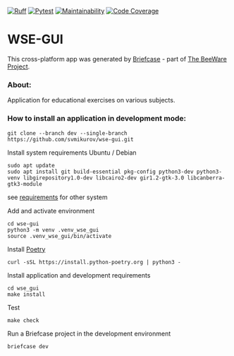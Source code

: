 [![Ruff](https://github.com/svmikurov/wse-gui/actions/workflows/linter.yml/badge.svg)](https://github.com/svmikurov/wse-gui/actions/workflows/linter.yml)
[![Pytest](https://github.com/svmikurov/wse-gui/actions/workflows/pytest.yml/badge.svg)](https://github.com/svmikurov/wse-gui/actions/workflows/pytest.yml)
[![Maintainability](https://qlty.sh/badges/51e31dbd-a3db-431e-b862-e774fe96a02c/maintainability.svg)](https://qlty.sh/gh/svmikurov/projects/wse-gui)
[![Code Coverage](https://qlty.sh/badges/51e31dbd-a3db-431e-b862-e774fe96a02c/test_coverage.svg)](https://qlty.sh/gh/svmikurov/projects/wse-gui)

# WSE-GUI
This cross-platform app was generated by [Briefcase](https://briefcase.readthedocs.io/) - 
part of [The BeeWare Project](https://beeware.org/).

### About:
Application for educational exercises on various subjects.

### How to install an application in development mode:
```commandline
git clone --branch dev --single-branch https://github.com/svmikurov/wse-gui.git
```
Install system requirements Ubuntu / Debian
```commandline
sudo apt update
sudo apt install git build-essential pkg-config python3-dev python3-venv libgirepository1.0-dev libcairo2-dev gir1.2-gtk-3.0 libcanberra-gtk3-module
```
see [requirements](https://docs.beeware.org/en/latest/tutorial/tutorial-0.html#install-dependencies) for other system

Add and activate environment
```commandline
cd wse-gui
python3 -m venv .venv_wse_gui
source .venv_wse_gui/bin/activate
```
Install [Poetry](https://python-poetry.org/docs/)
```commandline
curl -sSL https://install.python-poetry.org | python3 -
```
Install application and development requirements
```commandline
cd wse_gui
make install
```  
Test
```commandline
make check
```  
Run a Briefcase project in the development environment
```commandline
briefcase dev
```